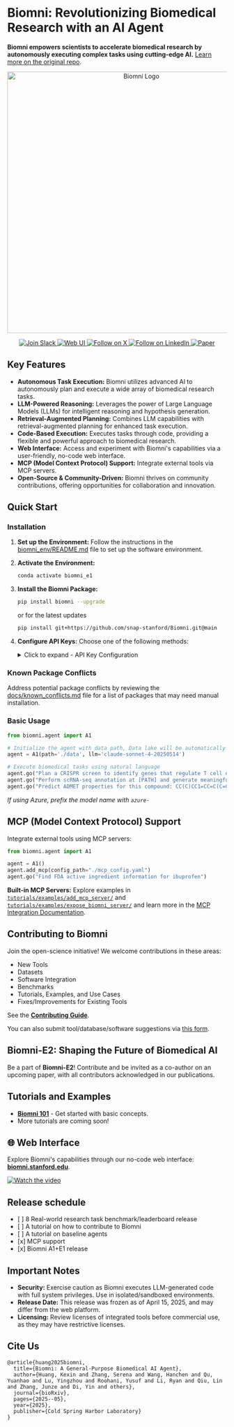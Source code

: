 # Biomni: Revolutionizing Biomedical Research with an AI Agent

**Biomni empowers scientists to accelerate biomedical research by autonomously executing complex tasks using cutting-edge AI.** [Learn more on the original repo](https://github.com/snap-stanford/Biomni).

<p align="center">
  <img src="./figs/biomni_logo.png" alt="Biomni Logo" width="600px" />
</p>

<p align="center">
<a href="https://join.slack.com/t/biomnigroup/shared_invite/zt-38dat07mc-mmDIYzyCrNtV4atULTHRiw">
<img src="https://img.shields.io/badge/Join-Slack-4A154B?style=for-the-badge&logo=slack" alt="Join Slack" />
</a>
<a href="https://biomni.stanford.edu">
<img src="https://img.shields.io/badge/Try-Web%20UI-blue?style=for-the-badge" alt="Web UI" />
</a>
<a href="https://x.com/ProjectBiomni">
<img src="https://img.shields.io/badge/Follow-on%20X-black?style=for-the-badge&logo=x" alt="Follow on X" />
</a>
<a href="https://www.linkedin.com/company/project-biomni">
<img src="https://img.shields.io/badge/Follow-LinkedIn-0077B5?style=for-the-badge&logo=linkedin" alt="Follow on LinkedIn" />
</a>
<a href="https://www.biorxiv.org/content/10.1101/2025.05.30.656746v1">
<img src="https://img.shields.io/badge/Read-Paper-green?style=for-the-badge" alt="Paper" />
</a>
</p>


## Key Features

*   **Autonomous Task Execution:** Biomni utilizes advanced AI to autonomously plan and execute a wide array of biomedical research tasks.
*   **LLM-Powered Reasoning:** Leverages the power of Large Language Models (LLMs) for intelligent reasoning and hypothesis generation.
*   **Retrieval-Augmented Planning:** Combines LLM capabilities with retrieval-augmented planning for enhanced task execution.
*   **Code-Based Execution:** Executes tasks through code, providing a flexible and powerful approach to biomedical research.
*   **Web Interface:** Access and experiment with Biomni's capabilities via a user-friendly, no-code web interface.
*   **MCP (Model Context Protocol) Support:** Integrate external tools via MCP servers.
*   **Open-Source & Community-Driven:** Biomni thrives on community contributions, offering opportunities for collaboration and innovation.

## Quick Start

### Installation

1.  **Set up the Environment:** Follow the instructions in the [biomni\_env/README.md](biomni_env/README.md) file to set up the software environment.
2.  **Activate the Environment:**
    ```bash
    conda activate biomni_e1
    ```
3.  **Install the Biomni Package:**
    ```bash
    pip install biomni --upgrade
    ```
    or for the latest updates
    ```bash
    pip install git+https://github.com/snap-stanford/Biomni.git@main
    ```
4.  **Configure API Keys:** Choose one of the following methods:

    <details>
    <summary>Click to expand - API Key Configuration</summary>

    #### Option 1: Using .env file (Recommended)

    Create a `.env` file in your project directory:

    ```bash
    # Copy the example file
    cp .env.example .env

    # Edit the .env file with your actual API keys
    ```

    Your `.env` file should look like:

    ```env
    # Required: Anthropic API Key for Claude models
    ANTHROPIC_API_KEY=your_anthropic_api_key_here

    # Optional: OpenAI API Key (if using OpenAI models)
    OPENAI_API_KEY=your_openai_api_key_here

    # Optional: Azure OpenAI API Key (if using Azure OpenAI models)
    OPENAI_API_KEY=your_azure_openai_api_key
    OPENAI_ENDPOINT=https://your-resource-name.openai.azure.com/

    # Optional: AI Studio Gemini API Key (if using Gemini models)
    GEMINI_API_KEY=your_gemini_api_key_here

    # Optional: groq API Key (if using groq as model provider)
    GROQ_API_KEY=your_groq_api_key_here

    # Optional: Set the source of your LLM for example:
    #"OpenAI", "AzureOpenAI", "Anthropic", "Ollama", "Gemini", "Bedrock", "Groq", "Custom"
    LLM_SOURCE=your_LLM_source_here

    # Optional: AWS Bedrock Configuration (if using AWS Bedrock models)
    AWS_BEARER_TOKEN_BEDROCK=your_bedrock_api_key_here
    AWS_REGION=us-east-1

    # Optional: Custom model serving configuration
    # CUSTOM_MODEL_BASE_URL=http://localhost:8000/v1
    # CUSTOM_MODEL_API_KEY=your_custom_api_key_here

    # Optional: Biomni data path (defaults to ./data)
    # BIOMNI_DATA_PATH=/path/to/your/data

    # Optional: Timeout settings (defaults to 600 seconds)
    # BIOMNI_TIMEOUT_SECONDS=600
    ```

    #### Option 2: Using shell environment variables

    Alternatively, configure your API keys in bash profile `~/.bashrc`:

    ```bash
    export ANTHROPIC_API_KEY="YOUR_API_KEY"
    export OPENAI_API_KEY="YOUR_API_KEY" # optional if you just use Claude
    export OPENAI_ENDPOINT="https://your-resource-name.openai.azure.com/" # optional unless you are using Azure
    export AWS_BEARER_TOKEN_BEDROCK="YOUR_BEDROCK_API_KEY" # optional for AWS Bedrock models
    export AWS_REGION="us-east-1" # optional, defaults to us-east-1 for Bedrock
    export GEMINI_API_KEY="YOUR_GEMINI_API_KEY" #optional if you want to use a gemini model
    export GROQ_API_KEY="YOUR_GROQ_API_KEY" # Optional: set this to use models served by Groq
    export LLM_SOURCE="Groq" # Optional: set this to use models served by Groq
    ```
    </details>

### Known Package Conflicts

Address potential package conflicts by reviewing the [docs/known\_conflicts.md](./docs/known_conflicts.md) file for a list of packages that may need manual installation.

### Basic Usage

```python
from biomni.agent import A1

# Initialize the agent with data path, Data lake will be automatically downloaded on first run (~11GB)
agent = A1(path='./data', llm='claude-sonnet-4-20250514')

# Execute biomedical tasks using natural language
agent.go("Plan a CRISPR screen to identify genes that regulate T cell exhaustion, generate 32 genes that maximize the perturbation effect.")
agent.go("Perform scRNA-seq annotation at [PATH] and generate meaningful hypothesis")
agent.go("Predict ADMET properties for this compound: CC(C)CC1=CC=C(C=C1)C(C)C(=O)O")
```
*If using Azure, prefix the model name with `azure-`*

## MCP (Model Context Protocol) Support

Integrate external tools using MCP servers:

```python
from biomni.agent import A1

agent = A1()
agent.add_mcp(config_path="./mcp_config.yaml")
agent.go("Find FDA active ingredient information for ibuprofen")
```

**Built-in MCP Servers:** Explore examples in [`tutorials/examples/add_mcp_server/`](tutorials/examples/add_mcp_server/) and [`tutorials/examples/expose_biomni_server/`](tutorials/examples/expose_biomni_server/) and learn more in the [MCP Integration Documentation](docs/mcp_integration.md).

## Contributing to Biomni

Join the open-science initiative! We welcome contributions in these areas:

*   New Tools
*   Datasets
*   Software Integration
*   Benchmarks
*   Tutorials, Examples, and Use Cases
*   Fixes/Improvements for Existing Tools

See the **[Contributing Guide](CONTRIBUTION.md)**.

You can also submit tool/database/software suggestions via [this form](https://forms.gle/nu2n1unzAYodTLVj6).

## Biomni-E2: Shaping the Future of Biomedical AI

Be a part of **Biomni-E2**! Contribute and be invited as a co-author on an upcoming paper, with all contributors acknowledged in our publications.

## Tutorials and Examples

*   **[Biomni 101](./tutorials/biomni_101.ipynb)** - Get started with basic concepts.
*   More tutorials are coming soon!

## 🌐 Web Interface

Explore Biomni's capabilities through our no-code web interface: **[biomni.stanford.edu](https://biomni.stanford.edu)**.

[![Watch the video](https://img.youtube.com/vi/E0BRvl23hLs/maxresdefault.jpg)](https://youtu.be/E0BRvl23hLs)

## Release schedule

*   \[ ] 8 Real-world research task benchmark/leaderboard release
*   \[ ] A tutorial on how to contribute to Biomni
*   \[ ] A tutorial on baseline agents
*   \[x] MCP support
*   \[x] Biomni A1+E1 release

## Important Notes

*   **Security:** Exercise caution as Biomni executes LLM-generated code with full system privileges. Use in isolated/sandboxed environments.
*   **Release Date:** This release was frozen as of April 15, 2025, and may differ from the web platform.
*   **Licensing:** Review licenses of integrated tools before commercial use, as they may have restrictive licenses.

## Cite Us

```
@article{huang2025biomni,
  title={Biomni: A General-Purpose Biomedical AI Agent},
  author={Huang, Kexin and Zhang, Serena and Wang, Hanchen and Qu, Yuanhao and Lu, Yingzhou and Roohani, Yusuf and Li, Ryan and Qiu, Lin and Zhang, Junze and Di, Yin and others},
  journal={bioRxiv},
  pages={2025--05},
  year={2025},
  publisher={Cold Spring Harbor Laboratory}
}